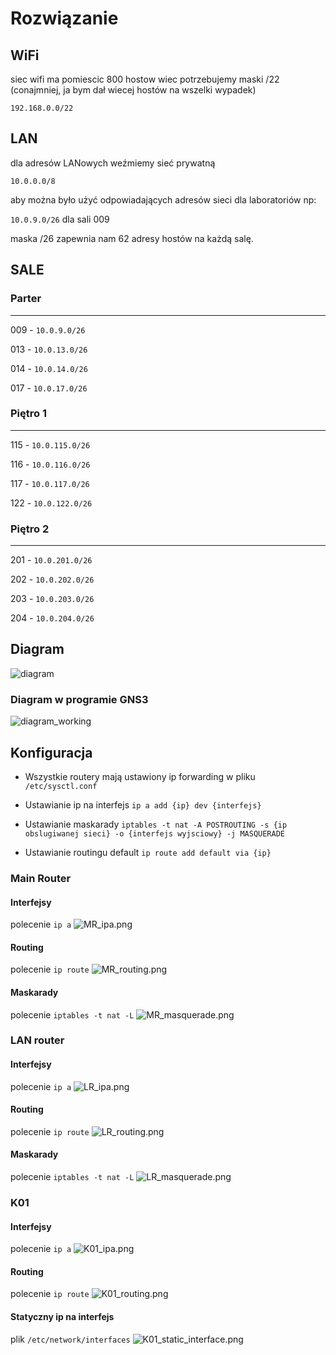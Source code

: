 # Rozwiązanie
## WiFi

siec wifi ma pomiescic 800 hostow wiec potrzebujemy maski /22 (conajmniej, ja bym dał wiecej hostów na wszelki wypadek)

`192.168.0.0/22`

## LAN
dla adresów LANowych weźmiemy sieć prywatną 

`10.0.0.0/8`

aby można było użyć odpowiadających adresów sieci dla laboratoriów np:

`10.0.9.0/26` dla sali 009

maska /26 zapewnia nam 62 adresy hostów na każdą salę.

## SALE
### Parter
---
009 - `10.0.9.0/26`

013 - `10.0.13.0/26`

014 - `10.0.14.0/26`

017 - `10.0.17.0/26`
### Piętro 1
---
115 - `10.0.115.0/26`

116 - `10.0.116.0/26`

117 - `10.0.117.0/26`

122 - `10.0.122.0/26`
### Piętro 2
---
201 - `10.0.201.0/26`

202 - `10.0.202.0/26`

203 - `10.0.203.0/26`

204 - `10.0.204.0/26`

## Diagram
![diagram](diagram.png)

### Diagram w programie GNS3
![diagram_working](diagram_working.png)



## Konfiguracja
* Wszystkie routery mają ustawiony ip forwarding w pliku `/etc/sysctl.conf`

* Ustawianie ip na interfejs `ip a add {ip} dev {interfejs}`
* Ustawianie maskarady `iptables -t nat -A POSTROUTING -s {ip obslugiwanej sieci} -o {interfejs wyjsciowy} -j MASQUERADE`
* Ustawianie routingu default `ip route add default via {ip}`


### Main Router
#### Interfejsy
polecenie `ip a`
![MR_ipa.png](MR_ipa.png)

#### Routing
polecenie `ip route`
![MR_routing.png](MR_routing.png)
#### Maskarady
polecenie `iptables -t nat -L`
![MR_masquerade.png](MR_masquerade.png)

### LAN router
#### Interfejsy
polecenie `ip a`
![LR_ipa.png](LR_ipa.png)

#### Routing
polecenie `ip route`
![LR_routing.png](LR_routing.png)
#### Maskarady
polecenie `iptables -t nat -L`
![LR_masquerade.png](LR_masquerade.png)

### K01
#### Interfejsy
polecenie `ip a`
![K01_ipa.png](K01_ipa.png)

#### Routing
polecenie `ip route`
![K01_routing.png](K01_routing.png)
#### Statyczny ip na interfejs
plik `/etc/network/interfaces`
![K01_static_interface.png](K01_static_interface.png)